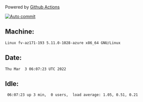Powered by [Github Actions](https://github.com/features/actions)

[![Auto commit](https://github.com/gyfary/workstation/workflows/Auto%20commit/badge.svg)](https://github.com/gyfary/workstation/actions?query=workflow%3A%22Auto+commit%22)

## Machine:
```
Linux fv-az171-193 5.11.0-1028-azure x86_64 GNU/Linux
```
## Date:
```
Thu Mar  3 06:07:23 UTC 2022
```
## Idle:
```
 06:07:23 up 3 min,  0 users,  load average: 1.05, 0.51, 0.21
```
